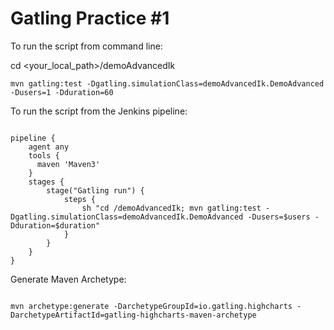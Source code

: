 # Gatling Practice #1

To run the script from command line:

cd <your_local_path>/demoAdvancedIk

<pre><code>mvn gatling:test -Dgatling.simulationClass=demoAdvancedIk.DemoAdvanced -Dusers=1 -Dduration=60
</code></pre>


To run the script from the Jenkins pipeline:

<pre><code>
pipeline {
    agent any
    tools {
      maven 'Maven3'
    }
    stages {
        stage("Gatling run") {
            steps {
                sh "cd <your_local_path>/demoAdvancedIk; mvn gatling:test -Dgatling.simulationClass=demoAdvancedIk.DemoAdvanced -Dusers=$users -Dduration=$duration"
            }
        }
    }
}
</code></pre>

Generate Maven Archetype:

<pre><code>
mvn archetype:generate -DarchetypeGroupId=io.gatling.highcharts -DarchetypeArtifactId=gatling-highcharts-maven-archetype
</code></pre>
